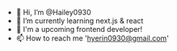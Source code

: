 - 👋 Hi, I’m @Hailey0930
- 🌱 I’m currently learning next.js & react
- 💞️ I'm a upcoming frontend developer!
- 📫 How to reach me 'hyerin0930@gmail.com'

<!---
Hailey0930/Hailey0930 is a ✨ special ✨ repository because its `README.md` (this file) appears on your GitHub profile.
You can click the Preview link to take a look at your changes.
--->
